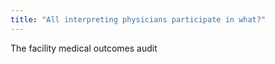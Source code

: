 ```yaml
---
title: "All interpreting physicians participate in what?"
---
```

The facility medical outcomes audit

